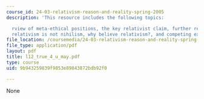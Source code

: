 ```yaml
---
course_id: 24-03-relativism-reason-and-reality-spring-2005
description: 'This resource includes the following topics:

  rview of meta-ethical positions, the key relativist claim, further relativist claims,
  relativism is not nihilism, why believe relativism?, and competing explanations.'
file_location: /coursemedia/24-03-relativism-reason-and-reality-spring-2005/9b943259839f9853e89843872bdb92f0_l12_true_4_u_may.pdf
file_type: application/pdf
layout: pdf
title: l12_true_4_u_may.pdf
type: course
uid: 9b943259839f9853e89843872bdb92f0

---
```

None